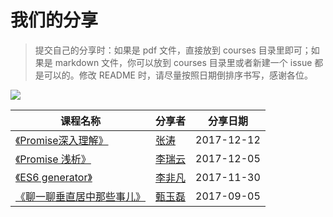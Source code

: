 # 我们的分享

>提交自己的分享时：如果是 pdf 文件，直接放到 courses 目录里即可；如果是 markdown 文件，你可以放到 courses 目录里或者新建一个 issue 都是可以的。修改 README 时，请尽量按照日期倒排序书写，感谢各位。

![](https://user-images.githubusercontent.com/1744713/33865765-2ce57ebe-df2e-11e7-9377-4eb9d7cca518.png)

课程名称 | 分享者 | 分享日期
--- | --- | ---
[《Promise深入理解》](https://github.com/jdf2e/share_course/issues/1) | [张涛](https://github.com/YeaseonZhang) | 2017-12-12
[《Promise 浅析》](http://slides.com/phoebe_li/promise) | [李瑞云](https://github.com/804607269) | 2017-12-05
[《ES6 generator》](./courses/ES6-generator.pdf) | [李非凡](https://github.com/Franslee) | 2017-11-30
[《聊一聊垂直居中那些事儿》](./courses/vertical.pdf) | [甄玉磊](https://github.com/zhenyulei) | 2017-09-05
